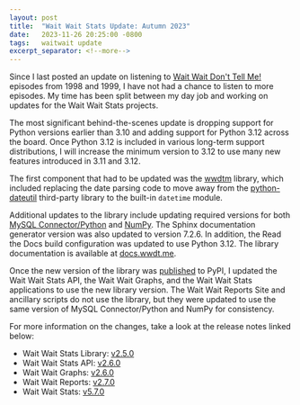```yaml
---
layout: post
title:  "Wait Wait Stats Update: Autumn 2023"
date:   2023-11-26 20:25:00 -0800
tags:   waitwait update
excerpt_separator: <!--more-->
---
```


Since I last posted an update on listening to [Wait Wait Don't Tell Me!](https://stats.wwtd.me/) episodes from 1998 and 1999, I have not had a chance to listen to more episodes. My time has been split between my day job and working on updates for the Wait Wait Stats projects.

The most significant behind-the-scenes update is dropping support for Python versions earlier than 3.10 and adding support for Python 3.12 across the board. Once Python 3.12 is included in various long-term support distributions, I will increase the minimum version to 3.12 to use many new features introduced in 3.11 and 3.12.

<!--more-->

The first component that had to be updated was the [wwdtm](https://github.com/questionlp/wwdtm) library, which included replacing the date parsing code to move away from the [python-dateutil](https://pypi.org/project/python-dateutil/) third-party library to the built-in `datetime` module.

Additional updates to the library include updating required versions for both [MySQL Connector/Python](https://dev.mysql.com/doc/connector-python/en/) and [NumPy](https://numpy.org). The Sphinx documentation generator version was also updated to version 7.2.6. In addition, the Read the Docs build configuration was updated to use Python 3.12. The library documentation is available at [docs.wwdt.me](https://docs.wwdt.me).

Once the new version of the library was [published](https://pypi.org/project/wwdtm/) to PyPI, I updated the Wait Wait Stats API, the Wait Wait Graphs, and the Wait Wait Stats applications to use the new library version. The Wait Wait Reports Site and ancillary scripts do not use the library, but they were updated to use the same version of MySQL Connector/Python and NumPy for consistency.

For more information on the changes, take a look at the release notes linked below:

* Wait Wait Stats Library: [v2.5.0](https://github.com/questionlp/wwdtm/releases/tag/v2.5.0)
* Wait Wait Stats API: [v2.6.0](https://github.com/questionlp/api.wwdt.me_v2/releases/tag/v2.6.0)
* Wait Wait Graphs: [v2.6.0](https://github.com/questionlp/graphs.wwdt.me/releases/tag/v2.6.0)
* Wait Wait Reports: [v2.7.0](https://github.com/questionlp/reports.wwdt.me_v2/releases/tag/v2.7.0)
* Wait Wait Stats: [v5.7.0](https://github.com/questionlp/stats.wwdt.me/releases/tag/v5.7.0)
